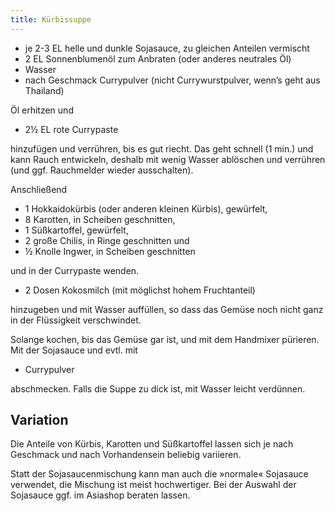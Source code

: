 ```yaml
---
title: Kürbissuppe
---
```

* je 2-3 EL helle und dunkle Sojasauce, zu gleichen Anteilen vermischt
* 2 EL Sonnenblumenöl zum Anbraten (oder anderes neutrales Öl)
* Wasser
* nach Geschmack Currypulver (nicht Currywurstpulver, wenn’s geht aus Thailand)

Öl erhitzen und

* 2½ EL rote Currypaste

hinzufügen und verrühren, bis es gut riecht.  Das geht schnell (1 min.) und kann
Rauch entwickeln, deshalb mit wenig Wasser ablöschen und verrühren (und ggf.
Rauchmelder wieder ausschalten).

Anschließend

* 1 Hokkaidokürbis (oder anderen kleinen Kürbis), gewürfelt,
* 8 Karotten, in Scheiben geschnitten,
* 1 Süßkartoffel, gewürfelt,
* 2 große Chilis, in Ringe geschnitten und
* ½ Knolle Ingwer, in Scheiben geschnitten

und in der Currypaste wenden.

* 2 Dosen Kokosmilch (mit möglichst hohem Fruchtanteil)

hinzugeben und mit Wasser auffüllen, so dass das Gemüse noch nicht ganz in der
Flüssigkeit verschwindet.

Solange kochen, bis das Gemüse gar ist, und mit dem Handmixer pürieren. Mit der
Sojasauce und evtl. mit

* Currypulver

abschmecken. Falls die Suppe zu dick ist, mit Wasser leicht verdünnen.

## Variation

Die Anteile von Kürbis, Karotten und Süßkartoffel lassen sich je nach Geschmack
und nach Vorhandensein beliebig variieren.

Statt der Sojasaucenmischung kann man auch die »normale« Sojasauce verwendet,
die Mischung ist meist hochwertiger. Bei der Auswahl der Sojasauce ggf. im
Asiashop beraten lassen.
